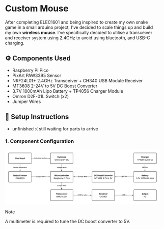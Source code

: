 # Custom Mouse

After completing ELEC1601 and being inspired to create my own snake game in a small arduino project, I've decided to scale things up and build my own **wireless mouse**. I've specifically decided to utilise a transceiver and receiver system using 2.4GHz to avoid using bluetooth, and USB-C charging.

## ⚙️ **Components Used**
- Raspberry Pi Pico
- PixArt PAW3395 Sensor
- NRF24L01+ 2.4GHz Transceiver + CH340 USB Module Receiver
- MT3608 2-24V to 5V DC Boost Converter
- 3.7V 1000mAh Lipo Battery + TP4056 Charger Module
- Omron D2F-01L Switch (x2)
- Jumper Wires

## 🔧 **Setup Instructions**
- unfinished :( still waiting for parts to arrive

### 1. **Component Configuration**
![component configuration uml diagram](images/mouse%20component%20config.png)

> [!NOTE]
> A multimeter is required to tune the DC boost converter to 5V.
